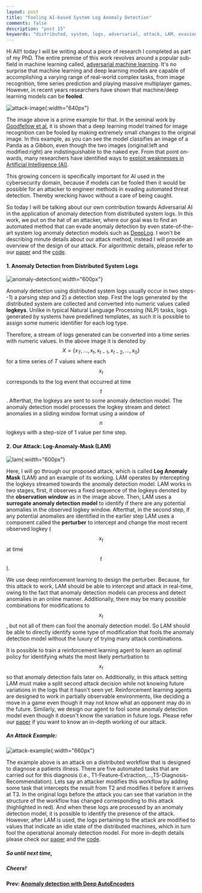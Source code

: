 ```yaml
---
layout: post
title: "Fooling AI-based System Log Anomaly Detection"
comments: false
description: "post 15"
keywords: "distributed, system, logs, adversarial, attack, LAM, evasion, log, anomaly, mask, Log-Anomaly-Mask, deep learning, machine learning, anomaly detection, DeepLog, AutoEncoder"
---
```


Hi All!! today I will be writing about a piece of research I completed as part of my PhD. The entire premise of this work revolves around a popular sub-field in machine learning called, [adversarial machine learning](https://en.wikipedia.org/wiki/Adversarial_machine_learning). It's no surprise that machine learning and deep learning models are capable of accomplishing a varying range of real-world complex tasks, from image recognition, time series prediction and playing massive multiplayer games. However, in recent years researchers have shown that machine/deep learning models can be **fooled**. 

![attack-image]({{site.url}}/material/2021/post_15/adv_attack.jpeg){:width="640px"}
<br>

The image above is a prime example for that. In the seminal work by [Goodfellow et al](https://arxiv.org/pdf/1412.6572.pdf), it is shown that a deep learning model trained for image recognition can be fooled by making extremely small changes to the original image. In this example, as you can see the model classifies an image of a Panda as a Gibbon, even though the two images (original:left and modified:right) are indistinguishable to the naked eye. From that point on-wards, many researchers have identified ways to [exploit weaknesses in Artificial Intelligence (AI)](https://nvlpubs.nist.gov/nistpubs/ir/2019/NIST.IR.8269-draft.pdf?ref=https://githubhelp.com). 

This growing concern is specifically important for AI used in the cybersecurity domain, because if models can be fooled then it would be possible for an attacker to engineer methods in evading automated threat detection. Thereby wrecking havoc without a care of being caught.

So today I will be talking about our own contribution towards Adversarial AI in the application of anomaly detection from distributed system logs. In this work, we put on the hat of an attacker, where our goal was to find an automated method that can evade anomaly detection by even state-of-the-art system log anomaly detection models such as [DeepLog](https://www.cs.utah.edu/~lifeifei/papers/deeplog.pdf). I won't be describing minute details about our attack method, instead I will provide an overview of the design of our attack. For algorithmic details, please refer to our [paper](https://www.dinalherath.com/papers/2021codaspy.pdf) and the [code](https://github.com/dherath/Log_Anomaly_Mask).

#### 1. Anomaly Detection from Distributed System Logs

![anomaly-detection]({{site.url}}/material/2021/post_15/log_anomaly_detection_example.jpeg){:width="600px"}
<br>

Anomaly detection using distributed system logs usually occur in two steps--1) a parsing step and 2) a detection step. First the logs generated by the distributed system are collected and converted into numeric values called **logkeys**. Unlike in typical Natural Language Processing (NLP) tasks, logs generated by systems have predefined templates, as such it is possible to assign some numeric identifier for each log type. 

Therefore, a stream of logs generated can be converted into a time series with numeric values. In the above image it is denoted by $$X = \{ x_{T}, ..., x_{t}, x_{t-1}, x_{t-2}, ..., x_{0}\}$$ for a time series of $T$ values where each $$x_{t}$$ corresponds to the log event that occurred at time $$t$$. Afterthat, the logkeys are sent to some anomaly detection model. The anomaly detection model processes the logkey stream and detect anomalies in a sliding window format using a window of $$n$$ logkeys with a step-size of 1 value per time step.


#### 2. Our Attack: Log-Anomaly-Mask (LAM)

![lam]({{site.url}}/material/2021/post_15/LAM_image.jpg){:width="600px"}
<br>

Here, I will go through our proposed attack, which is called **Log Anomaly Mask** (LAM) and an example of its working. LAM operates by intercepting the logkeys streamed towards the anomaly detection model. LAM works in two stages, first, it observes a fixed sequence of the logkeys denoted by the __observation window__ as in the image above. Then, LAM uses a **surrogate anomaly detection model** to identify if there are any potential anomalies in the observed logkey window. Afterthat, in the second step, if any potential anomalies are identified in the earlier step LAM uses a component called the **perturber** to intercept and change the most recent observed logkey ($$x_{t}$$ at time $$t$$). 

We use deep reinforcement learning to design the perturber. Because, for this attack to work, LAM should be able to intercept and attack in real-time, owing to the fact that anomaly detection models can process and detect anomalies in an online manner. Additionally, there may be many possible combinations for modifications to $$x_{t}$$, but not all of them can fool the anomaly detection model. So LAM should be able to directly identify some type of modification that fools the anomaly detection model without the luxury of trying many attack combinations. 

It is possible to train a reinforcement learning agent to learn an optimal policy for identifying whats the most likely perturbation to $$x_{t}$$ so that anomaly detection fails later on. Additionally, in this attack setting LAM must make a split second attack decision while not knowing future variations in the logs that it hasn't seen yet. Reinforcement learning agents are designed to work in partially observable environments, like deciding a move in a game even though it may not know what an opponent may do in the future. Similarly, we design our agent to fool some anomaly detection model even though it doesn't know the variation in future logs. Please refer our [paper](https://www.dinalherath.com/papers/2021codaspy.pdf) if you want to know an in-depth working of our attack. 

##### An Attack Example:

![attack-example]({{site.url}}/material/2021/post_15/log_attack_example.jpeg){:width="660px"}
<br>

The example above is an attack on a distributed workflow that is designed to diagnose a patients illness. There are five automated tasks that are carried out for this diagnosis (i.e., T1-Feature-Extraction,...,T5-Diagnosis-Recommendation). Lets say an attacker modifies this workflow by adding some task that intercepts the result from T2 and modifies it before it arrives at T3. In the original logs before the attack you can see that variation in the structure of the workflow has changed corresponding to this attack (highlighted in red). And when these logs are processed by an anomaly detection model, it is possible to identify the presence of the attack. However, after LAM is used, the logs pertaining to the attack are modified to values that indicate an idle state of the distributed machines, which in turn fool the operational anomaly detection model. For more in-depth details please check our [paper](https://www.dinalherath.com/papers/2021codaspy.pdf) and the [code](https://github.com/dherath/Log_Anomaly_Mask).


##### So until next time,
##### Cheers!

**Prev: [Anomaly detection with Deep AutoEncoders]({{site.url}}/2020/autoencoder/)**